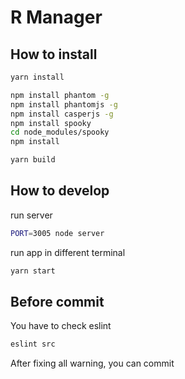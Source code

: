 R Manager
=========

How to install
-------
```bash
yarn install

npm install phantom -g
npm install phantomjs -g
npm install casperjs -g
npm install spooky
cd node_modules/spooky
npm install

yarn build
```

How to develop
-------
run server
```bash
PORT=3005 node server
```
run app in different terminal
```bash
yarn start
```

Before commit
-------
You have to check eslint
```bash
eslint src
```
After fixing all warning, you can commit
